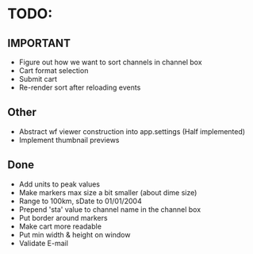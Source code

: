 # TODO:

## IMPORTANT
* Figure out how we want to sort channels in channel box
* Cart format selection
* Submit cart
* Re-render sort after reloading events

## Other
* Abstract wf viewer construction into app.settings (Half implemented)
* Implement thumbnail previews

## Done
* Add units to peak values
* Make markers max size a bit smaller (about dime size)
* Range to 100km, sDate to 01/01/2004
* Prepend 'sta' value to channel name in the channel box
* Put border around markers
* Make cart more readable
* Put min width & height on window
* Validate E-mail
